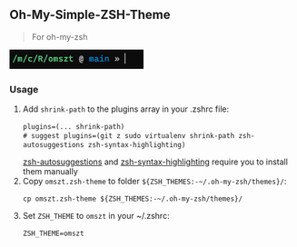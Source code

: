 ## Oh-My-Simple-ZSH-Theme

> For oh-my-zsh

![](preview.png)

### Usage

1. Add `shrink-path` to the plugins array in your .zshrc file:
    ```
    plugins=(... shrink-path)
    # suggest plugins=(git z sudo virtualenv shrink-path zsh-autosuggestions zsh-syntax-highlighting)
    ```
    [zsh-autosuggestions](https://github.com/zsh-users/zsh-autosuggestions/blob/master/INSTALL.md#oh-my-zsh) and [zsh-syntax-highlighting](https://github.com/zsh-users/zsh-syntax-highlighting/blob/master/INSTALL.md#oh-my-zsh) require you to install them manually
2. Copy `omszt.zsh-theme` to folder `${ZSH_THEMES:-~/.oh-my-zsh/themes}/`:
    ```
    cp omszt.zsh-theme ${ZSH_THEMES:-~/.oh-my-zsh/themes}/
    ```
3. Set `ZSH_THEME` to `omszt` in your ~/.zshrc:
    ```
    ZSH_THEME=omszt
    ```
